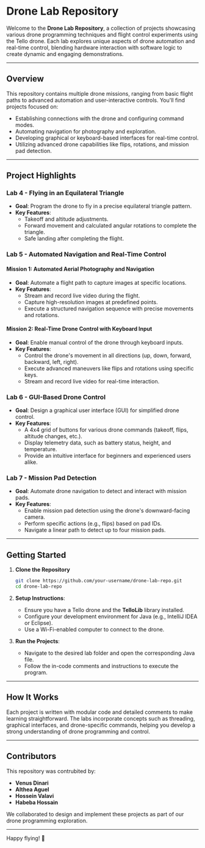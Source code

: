 # **Drone Lab Repository**

Welcome to the **Drone Lab Repository**, a collection of projects showcasing various drone programming techniques and flight control experiments using the Tello drone. Each lab explores unique aspects of drone automation and real-time control, blending hardware interaction with software logic to create dynamic and engaging demonstrations.

---

## **Overview**

This repository contains multiple drone missions, ranging from basic flight paths to advanced automation and user-interactive controls. You'll find projects focused on:

- Establishing connections with the drone and configuring command modes.
- Automating navigation for photography and exploration.
- Developing graphical or keyboard-based interfaces for real-time control.
- Utilizing advanced drone capabilities like flips, rotations, and mission pad detection.

---

## **Project Highlights**

### **Lab 4 - Flying in an Equilateral Triangle**  
- **Goal**: Program the drone to fly in a precise equilateral triangle pattern.  
- **Key Features**:
  - Takeoff and altitude adjustments.
  - Forward movement and calculated angular rotations to complete the triangle.
  - Safe landing after completing the flight.

### **Lab 5 - Automated Navigation and Real-Time Control**
#### **Mission 1: Automated Aerial Photography and Navigation**  
- **Goal**: Automate a flight path to capture images at specific locations.  
- **Key Features**:
  - Stream and record live video during the flight.
  - Capture high-resolution images at predefined points.
  - Execute a structured navigation sequence with precise movements and rotations.

#### **Mission 2: Real-Time Drone Control with Keyboard Input**  
- **Goal**: Enable manual control of the drone through keyboard inputs.  
- **Key Features**:
  - Control the drone's movement in all directions (up, down, forward, backward, left, right).
  - Execute advanced maneuvers like flips and rotations using specific keys.
  - Stream and record live video for real-time interaction.

### **Lab 6 - GUI-Based Drone Control**  
- **Goal**: Design a graphical user interface (GUI) for simplified drone control.  
- **Key Features**:
  - A 4x4 grid of buttons for various drone commands (takeoff, flips, altitude changes, etc.).
  - Display telemetry data, such as battery status, height, and temperature.
  - Provide an intuitive interface for beginners and experienced users alike.

### **Lab 7 - Mission Pad Detection**  
- **Goal**: Automate drone navigation to detect and interact with mission pads.  
- **Key Features**:
  - Enable mission pad detection using the drone's downward-facing camera.
  - Perform specific actions (e.g., flips) based on pad IDs.
  - Navigate a linear path to detect up to four mission pads.

---

## **Getting Started**

1. **Clone the Repository**  
   ```bash
   git clone https://github.com/your-username/drone-lab-repo.git
   cd drone-lab-repo
   ```

2. **Setup Instructions**:
   - Ensure you have a Tello drone and the **TelloLib** library installed.
   - Configure your development environment for Java (e.g., IntelliJ IDEA or Eclipse).
   - Use a Wi-Fi-enabled computer to connect to the drone.

3. **Run the Projects**:
   - Navigate to the desired lab folder and open the corresponding Java file.
   - Follow the in-code comments and instructions to execute the program.

---

## **How It Works**

Each project is written with modular code and detailed comments to make learning straightforward. The labs incorporate concepts such as threading, graphical interfaces, and drone-specific commands, helping you develop a strong understanding of drone programming and control.

---

## **Contributors**

This repository was contrubited by:  
- **Venus Dinari**  
- **Althea Aguel**  
- **Hossein Valavi**  
- **Habeba Hossain**

We collaborated to design and implement these projects as part of our drone programming exploration.

---

Happy flying! 🚁
